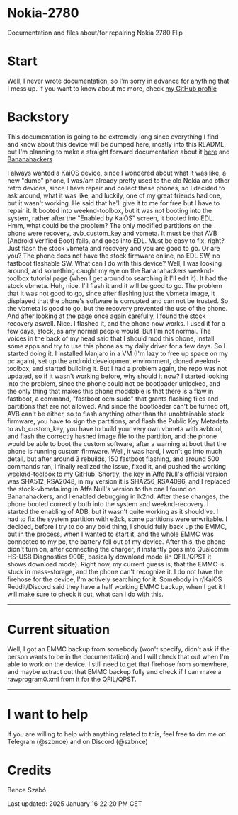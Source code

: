 # Nokia-2780
Documentation and files about/for repairing Nokia 2780 Flip

# Start
Well, I never wrote documentation, so I'm sorry in advance for anything that I mess up.
If you want to know about me more, check [my GitHub profile](https://github.com/szbnce)

# Backstory
This documentation is going to be extremely long since everything I find and know about this device will be dumped here, mostly into this README, but I'm planning to make a straight forward documentation about it [here](https://github.com/szbnce/Nokia-2780/blob/main/STRAIGHTFORWARD.md) and [Bananahackers](https://bananahackers.net)

I always wanted a KaiOS device, since I wondered about what it was like, a new "dumb" phone, I was/am already pretty used to the old Nokia and other retro devices, since I have repair and collect these phones, so I decided to ask around, what it was like, and luckily, one of my great friends had one, but it wasn't working. He said that he'll give it to me for free but I have to repair it. It booted into weeknd-toolbox,  but it was not booting into the system, rather after the "Enabled by KaiOS" screen, it booted into EDL. Hmm, what could be the problem? The only modified partitions on the phone were recovery, avb_custom_key and vbmeta. It must be that AVB (Android Verified Boot) fails, and goes into EDL. Must be easy to fix, right? Just flash the stock vbmeta and recovery and you are good to go. Or are you? The phone does not have the stock firmware online, no EDL SW, no fastboot flashable SW. What can I do with this device? Well, I was looking around, and something caught my eye on the Bananahackers weeknd-toolbox tutorial page (when I get around to searching it I'll edit it). It had the stock vbmeta. Huh, nice. I'll flash it and it will be good to go. The problem that it was not good to go, since after flashing just the vbmeta image, it displayed that the phone's software is corrupted and can not be trusted. So the vbmeta is good to go, but the recovery prevented the use of the phone. And after looking at the page once again carefully, I found the stock recovery aswell. Nice. I flashed it, and the phone now works. I used it for a few days, stock, as any normal people would. But I'm not normal. The voices in the back of my head said that I should mod this phone, install some apps and try to use this phone as my daily driver for a few days. So I started doing it. I installed Manjaro in a VM (I'm lazy to free up space on my pc again), set up the android development environment, cloned weeknd-toolbox, and started building it. But I had a problem again, the repo was not updated, so if it wasn't working before, why should it now? I started looking into the problem, since the phone could not be bootloader unlocked, and the only thing that makes this phone moddable is that there is a flaw in fastboot, a command, "fastboot oem sudo" that grants flashing files and partitions that are not allowed. And since the bootloader can't be turned off, AVB can't be either, so to flash anything other than the unobtainable stock firmware, you have to sign the partitions, and flash the Public Key Metadata to avb_custom_key, you have to build your very own vbmeta with avbtool, and flash the correctly hashed image file to the partition, and the phone would be able to boot the custom software, after a warning at boot that the phone is running custom firmware. Well, it was hard, I won't go into much detail, but after around 3 rebuilds, 150 fastboot flashing, and around 500 commands ran, I finally realized the issue, fixed it, and pushed the working [weeknd-toolbox](https://github.com/szbnce/weeknd-toolbox) to my GitHub. Shortly, the key in Affe Null's official version was SHA512_RSA2048, in my version it is SHA256_RSA4096, and I replaced the stock-vbmeta.img in Affe Null's version to the one I found on Bananahackers, and I enabled debugging in lk2nd. After these changes, the phone booted correctly both into the system and weeknd-recovery. I started the enabling of ADB, but it wasn't quite working as it should've. I had to fix the system partition with e2ck, some partitions were unwritable. I decided, before I try to do any bold thing, I should fully back up the EMMC, but in the process, when I wanted to start it, and the whole EMMC was connected to my pc, the battery fell out of my device. After this, the phone didn't turn on, after connecting the charger, it instantly goes into Qualcomm HS-USB Diagnostics 900E, basically download mode (in QFIL/QPST it shows download mode). Right now, my current guess is, that the EMMC is stuck in mass-storage, and the phone can't recognize it. I do not have the firehose for the device, I'm actively searching for it. Somebody in r/KaiOS Reddit/Discord said they have a half working EMMC backup, when I get it I will make sure to check it out, what can I do with this.

---

# Current situation
Well, I got an EMMC backup from somebody (won't specify, didn't ask if the person wants to be in the documentation) and I will check that out when I'm able to work on the device. I still need to get that firehose from somewhere, and maybe extract out that EMMC backup fully and check if I can make a rawprogram0.xml from it for the QFIL/QPST.

---

# I want to help
If you are willing to help with anything related to this, feel free to dm me on Telegram (@szbnce) and on Discord (@szbnce)

# Credits
Bence Szabó

Last updated: 2025 January 16 22:20 PM CET